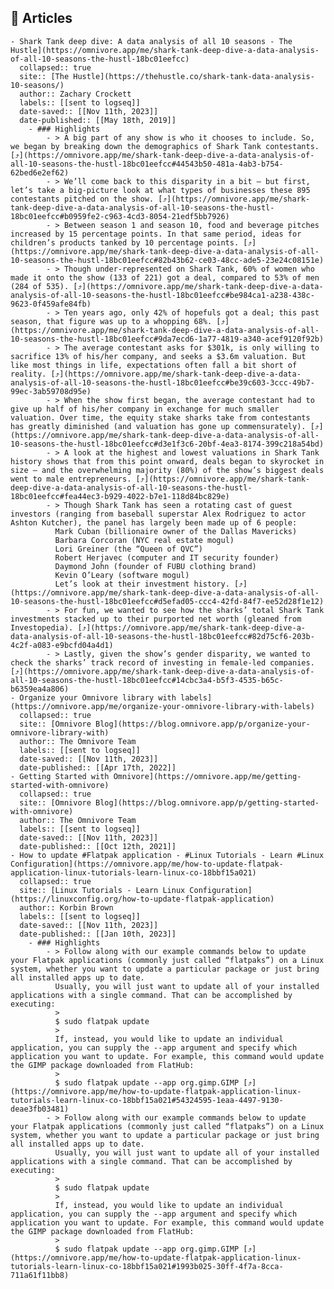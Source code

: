 ## 🔖 Articles
	- Shark Tank deep dive: A data analysis of all 10 seasons - The Hustle](https://omnivore.app/me/shark-tank-deep-dive-a-data-analysis-of-all-10-seasons-the-hustl-18bc01eefcc)
	  collapsed:: true
	  site:: [The Hustle](https://thehustle.co/shark-tank-data-analysis-10-seasons/)
	  author:: Zachary Crockett
	  labels:: [[sent to logseq]]
	  date-saved:: [[Nov 11th, 2023]]
	  date-published:: [[May 18th, 2019]]
		- ### Highlights
			- > A big part of any show is who it chooses to include. So, we began by breaking down the demographics of Shark Tank contestants. [⤴️](https://omnivore.app/me/shark-tank-deep-dive-a-data-analysis-of-all-10-seasons-the-hustl-18bc01eefcc#44543b50-481a-4ab3-b754-62bed6e2ef62)
			- > We’ll come back to this disparity in a bit — but first, let’s take a big-picture look at what types of businesses these 895 contestants pitched on the show. [⤴️](https://omnivore.app/me/shark-tank-deep-dive-a-data-analysis-of-all-10-seasons-the-hustl-18bc01eefcc#b0959fe2-c963-4cd3-8054-21edf5bb7926)
			- > Between season 1 and season 10, food and beverage pitches increased by 15 percentage points. In that same period, ideas for children’s products tanked by 10 percentage points. [⤴️](https://omnivore.app/me/shark-tank-deep-dive-a-data-analysis-of-all-10-seasons-the-hustl-18bc01eefcc#82b43b62-ce03-48cc-ade5-23e24c08151e)
			- > Though under-represented on Shark Tank, 60% of women who made it onto the show (133 of 221) got a deal, compared to 53% of men (284 of 535). [⤴️](https://omnivore.app/me/shark-tank-deep-dive-a-data-analysis-of-all-10-seasons-the-hustl-18bc01eefcc#be984ca1-a238-438c-9623-0f459afe84fb)
			- > Ten years ago, only 42% of hopefuls got a deal; this past season, that figure was up to a whopping 68%. [⤴️](https://omnivore.app/me/shark-tank-deep-dive-a-data-analysis-of-all-10-seasons-the-hustl-18bc01eefcc#9da7ecd6-1a77-4819-a340-acef9120f92b)
			- > The average contestant asks for $301k, is only willing to sacrifice 13% of his/her company, and seeks a $3.6m valuation. But like most things in life, expectations often fall a bit short of reality. [⤴️](https://omnivore.app/me/shark-tank-deep-dive-a-data-analysis-of-all-10-seasons-the-hustl-18bc01eefcc#be39c603-3ccc-49b7-99ec-3ab59708d95e)
			- > When the show first began, the average contestant had to give up half of his/her company in exchange for much smaller valuation. Over time, the equity stake sharks take from contestants has greatly diminished (and valuation has gone up commensurately). [⤴️](https://omnivore.app/me/shark-tank-deep-dive-a-data-analysis-of-all-10-seasons-the-hustl-18bc01eefcc#d3e1f3c6-20bf-4ea3-8174-399c218a54bd)
			- > A look at the highest and lowest valuations in Shark Tank history shows that from this point onward, deals began to skyrocket in size — and the overwhelming majority (80%) of the show’s biggest deals went to male entrepreneurs. [⤴️](https://omnivore.app/me/shark-tank-deep-dive-a-data-analysis-of-all-10-seasons-the-hustl-18bc01eefcc#fea44ec3-b929-4022-b7e1-118d84bc829e)
			- > Though Shark Tank has seen a rotating cast of guest investors (ranging from baseball superstar Alex Rodriguez to actor Ashton Kutcher), the panel has largely been made up of 6 people:
			  Mark Cuban (billionaire owner of the Dallas Mavericks)
			  Barbara Corcoran (NYC real estate mogul)
			  Lori Greiner (the “Queen of QVC”)
			  Robert Herjavec (computer and IT security founder)
			  Daymond John (founder of FUBU clothing brand)
			  Kevin O’Leary (software mogul)
			  Let’s look at their investment history. [⤴️](https://omnivore.app/me/shark-tank-deep-dive-a-data-analysis-of-all-10-seasons-the-hustl-18bc01eefcc#d5efad05-ccc4-42fd-84f7-ee52d28f1e12)
			- > For fun, we wanted to see how the sharks’ total Shark Tank investments stacked up to their purported net worth (gleaned from Investopedia). [⤴️](https://omnivore.app/me/shark-tank-deep-dive-a-data-analysis-of-all-10-seasons-the-hustl-18bc01eefcc#82d75cf6-203b-4c2f-a083-e9bcfd04a4d1)
			- > Lastly, given the show’s gender disparity, we wanted to check the sharks’ track record of investing in female-led companies. [⤴️](https://omnivore.app/me/shark-tank-deep-dive-a-data-analysis-of-all-10-seasons-the-hustl-18bc01eefcc#14cbc3a4-b5f3-4535-b65c-b6359ea4a806)
	- Organize your Omnivore library with labels](https://omnivore.app/me/organize-your-omnivore-library-with-labels)
	  collapsed:: true
	  site:: [Omnivore Blog](https://blog.omnivore.app/p/organize-your-omnivore-library-with)
	  author:: The Omnivore Team
	  labels:: [[sent to logseq]]
	  date-saved:: [[Nov 11th, 2023]]
	  date-published:: [[Apr 17th, 2022]]
	- Getting Started with Omnivore](https://omnivore.app/me/getting-started-with-omnivore)
	  collapsed:: true
	  site:: [Omnivore Blog](https://blog.omnivore.app/p/getting-started-with-omnivore)
	  author:: The Omnivore Team
	  labels:: [[sent to logseq]]
	  date-saved:: [[Nov 11th, 2023]]
	  date-published:: [[Oct 12th, 2021]]
	- How to update #Flatpak application - #Linux Tutorials - Learn #Linux Configuration](https://omnivore.app/me/how-to-update-flatpak-application-linux-tutorials-learn-linux-co-18bbf15a021)
	  collapsed:: true
	  site:: [Linux Tutorials - Learn Linux Configuration](https://linuxconfig.org/how-to-update-flatpak-application)
	  author:: Korbin Brown
	  labels:: [[sent to logseq]]
	  date-saved:: [[Nov 11th, 2023]]
	  date-published:: [[Jan 10th, 2023]]
		- ### Highlights
			- > Follow along with our example commands below to update your Flatpak applications (commonly just called “flatpaks”) on a Linux system, whether you want to update a particular package or just bring all installed apps up to date.
			  Usually, you will just want to update all of your installed applications with a single command. That can be accomplished by executing:
			  > 
			  $ sudo flatpak update
			  > 
			  If, instead, you would like to update an individual application, you can supply the --app argument and specify which application you want to update. For example, this command would update the GIMP package downloaded from FlatHub:
			  > 
			  $ sudo flatpak update --app org.gimp.GIMP [⤴️](https://omnivore.app/me/how-to-update-flatpak-application-linux-tutorials-learn-linux-co-18bbf15a021#54324595-1eaa-4497-9130-deae3fb03481)
			- > Follow along with our example commands below to update your Flatpak applications (commonly just called “flatpaks”) on a Linux system, whether you want to update a particular package or just bring all installed apps up to date.
			  Usually, you will just want to update all of your installed applications with a single command. That can be accomplished by executing:
			  > 
			  $ sudo flatpak update
			  > 
			  If, instead, you would like to update an individual application, you can supply the --app argument and specify which application you want to update. For example, this command would update the GIMP package downloaded from FlatHub:
			  > 
			  $ sudo flatpak update --app org.gimp.GIMP [⤴️](https://omnivore.app/me/how-to-update-flatpak-application-linux-tutorials-learn-linux-co-18bbf15a021#1993b025-30ff-4f7a-8cca-711a61f11bb8)